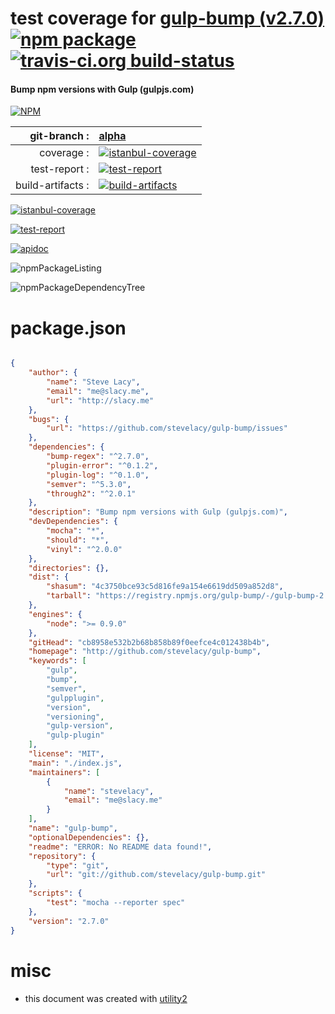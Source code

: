 # test coverage for  [gulp-bump (v2.7.0)](http://github.com/stevelacy/gulp-bump)  [![npm package](https://img.shields.io/npm/v/npmtest-gulp-bump.svg?style=flat-square)](https://www.npmjs.org/package/npmtest-gulp-bump) [![travis-ci.org build-status](https://api.travis-ci.org/npmtest/node-npmtest-gulp-bump.svg)](https://travis-ci.org/npmtest/node-npmtest-gulp-bump)
#### Bump npm versions with Gulp (gulpjs.com)

[![NPM](https://nodei.co/npm/gulp-bump.png?downloads=true)](https://www.npmjs.com/package/gulp-bump)

| git-branch : | [alpha](https://github.com/npmtest/node-npmtest-gulp-bump/tree/alpha)|
|--:|:--|
| coverage : | [![istanbul-coverage](https://npmtest.github.io/node-npmtest-gulp-bump/build/coverage.badge.svg)](https://npmtest.github.io/node-npmtest-gulp-bump/build/coverage.html/index.html)|
| test-report : | [![test-report](https://npmtest.github.io/node-npmtest-gulp-bump/build/test-report.badge.svg)](https://npmtest.github.io/node-npmtest-gulp-bump/build/test-report.html)|
| build-artifacts : | [![build-artifacts](https://npmtest.github.io/node-npmtest-gulp-bump/glyphicons_144_folder_open.png)](https://github.com/npmtest/node-npmtest-gulp-bump/tree/gh-pages/build)|

[![istanbul-coverage](https://npmtest.github.io/node-npmtest-gulp-bump/build/screenCapture.buildCustomOrg.browser.coverage.html.png)](https://npmtest.github.io/node-npmtest-gulp-bump/build/coverage.html/index.html)

[![test-report](https://npmtest.github.io/node-npmtest-gulp-bump/build/screenCapture.buildCustomOrg.browser.%252Fhome%252Ftravis%252Fbuild%252Fnpmtest%252Fnode-npmtest-gulp-bump%252Ftmp%252Fbuild%252Ftest-report.html.png)](https://npmtest.github.io/node-npmtest-gulp-bump/build/test-report.html)

[![apidoc](https://npmdoc.github.io/node-npmdoc-gulp-bump/build/screenCapture.buildApidoc.browser.%252Fhome%252Ftravis%252Fbuild%252Fnpmdoc%252Fnode-npmdoc-gulp-bump%252Ftmp%252Fbuild%252Fapidoc.html.png)](https://npmdoc.github.io/node-npmdoc-gulp-bump/build/apidoc.html)

![npmPackageListing](https://npmtest.github.io/node-npmtest-gulp-bump/build/screenCapture.npmPackageListing.svg)

![npmPackageDependencyTree](https://npmtest.github.io/node-npmtest-gulp-bump/build/screenCapture.npmPackageDependencyTree.svg)



# package.json

```json

{
    "author": {
        "name": "Steve Lacy",
        "email": "me@slacy.me",
        "url": "http://slacy.me"
    },
    "bugs": {
        "url": "https://github.com/stevelacy/gulp-bump/issues"
    },
    "dependencies": {
        "bump-regex": "^2.7.0",
        "plugin-error": "^0.1.2",
        "plugin-log": "^0.1.0",
        "semver": "^5.3.0",
        "through2": "^2.0.1"
    },
    "description": "Bump npm versions with Gulp (gulpjs.com)",
    "devDependencies": {
        "mocha": "*",
        "should": "*",
        "vinyl": "^2.0.0"
    },
    "directories": {},
    "dist": {
        "shasum": "4c3750bce93c5d816fe9a154e6619dd509a852d8",
        "tarball": "https://registry.npmjs.org/gulp-bump/-/gulp-bump-2.7.0.tgz"
    },
    "engines": {
        "node": ">= 0.9.0"
    },
    "gitHead": "cb8958e532b2b68b858b89f0eefce4c012438b4b",
    "homepage": "http://github.com/stevelacy/gulp-bump",
    "keywords": [
        "gulp",
        "bump",
        "semver",
        "gulpplugin",
        "version",
        "versioning",
        "gulp-version",
        "gulp-plugin"
    ],
    "license": "MIT",
    "main": "./index.js",
    "maintainers": [
        {
            "name": "stevelacy",
            "email": "me@slacy.me"
        }
    ],
    "name": "gulp-bump",
    "optionalDependencies": {},
    "readme": "ERROR: No README data found!",
    "repository": {
        "type": "git",
        "url": "git://github.com/stevelacy/gulp-bump.git"
    },
    "scripts": {
        "test": "mocha --reporter spec"
    },
    "version": "2.7.0"
}
```



# misc
- this document was created with [utility2](https://github.com/kaizhu256/node-utility2)
